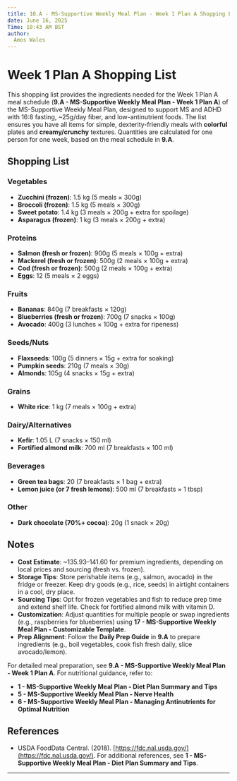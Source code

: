 ```yaml
---
title: 10.A - MS-Supportive Weekly Meal Plan - Week 1 Plan A Shopping List
date: June 16, 2025
Time: 10:43 AM BST
author:
  Amos Wales
---
```


# Week 1 Plan A Shopping List

This shopping list provides the ingredients needed for the Week 1 Plan A meal schedule (**9.A - MS-Supportive Weekly Meal Plan - Week 1 Plan A**) of the MS-Supportive Weekly Meal Plan, designed to support MS and ADHD with 16:8 fasting, ~25g/day fiber, and low-antinutrient foods. The list ensures you have all items for simple, dexterity-friendly meals with **colorful** plates and **creamy/crunchy** textures. Quantities are calculated for one person for one week, based on the meal schedule in **9.A**.

## Shopping List

### Vegetables
- **Zucchini (frozen)**: 1.5 kg (5 meals × 300g)
- **Broccoli (frozen)**: 1.5 kg (5 meals × 300g)
- **Sweet potato**: 1.4 kg (3 meals × 200g + extra for spoilage)
- **Asparagus (frozen)**: 1 kg (3 meals × 200g + extra)

### Proteins
- **Salmon (fresh or frozen)**: 900g (5 meals × 100g + extra)
- **Mackerel (fresh or frozen)**: 500g (2 meals × 100g + extra)
- **Cod (fresh or frozen)**: 500g (2 meals × 100g + extra)
- **Eggs**: 12 (5 meals × 2 eggs)

### Fruits
- **Bananas**: 840g (7 breakfasts × 120g)
- **Blueberries (fresh or frozen)**: 700g (7 snacks × 100g)
- **Avocado**: 400g (3 lunches × 100g + extra for ripeness)

### Seeds/Nuts
- **Flaxseeds**: 100g (5 dinners × 15g + extra for soaking)
- **Pumpkin seeds**: 210g (7 meals × 30g)
- **Almonds**: 105g (4 snacks × 15g + extra)

### Grains
- **White rice**: 1 kg (7 meals × 100g + extra)

### Dairy/Alternatives
- **Kefir**: 1.05 L (7 snacks × 150 ml)
- **Fortified almond milk**: 700 ml (7 breakfasts × 100 ml)

### Beverages
- **Green tea bags**: 20 (7 breakfasts × 1 bag + extra)
- **Lemon juice (or 7 fresh lemons)**: 500 ml (7 breakfasts × 1 tbsp)

### Other
- **Dark chocolate (70%+ cocoa)**: 20g (1 snack × 20g)

## Notes
- **Cost Estimate**: ~$135.93–$141.60 for premium ingredients, depending on local prices and sourcing (fresh vs. frozen).
- **Storage Tips**: Store perishable items (e.g., salmon, avocado) in the fridge or freezer. Keep dry goods (e.g., rice, seeds) in airtight containers in a cool, dry place.
- **Sourcing Tips**: Opt for frozen vegetables and fish to reduce prep time and extend shelf life. Check for fortified almond milk with vitamin D.
- **Customization**: Adjust quantities for multiple people or swap ingredients (e.g., raspberries for blueberries) using **17 - MS-Supportive Weekly Meal Plan - Customizable Template**.
- **Prep Alignment**: Follow the **Daily Prep Guide** in **9.A** to prepare ingredients (e.g., boil vegetables, cook fish fresh daily, slice avocado/lemon).

For detailed meal preparation, see **9.A - MS-Supportive Weekly Meal Plan - Week 1 Plan A**. For nutritional guidance, refer to:
- **1 - MS-Supportive Weekly Meal Plan - Diet Plan Summary and Tips**
- **5 - MS-Supportive Weekly Meal Plan - Nerve Health**
- **6 - MS-Supportive Weekly Meal Plan - Managing Antinutrients for Optimal Nutrition**

## References
- USDA FoodData Central. (2018). [https://fdc.nal.usda.gov/](https://fdc.nal.usda.gov/).
For additional references, see **1 - MS-Supportive Weekly Meal Plan - Diet Plan Summary and Tips**.

---